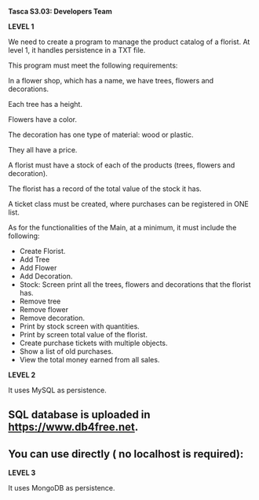 ﻿
**Tasca S3.03: Developers Team**


**LEVEL 1**

We need to create a program to manage the product catalog of a florist. At level 1, it handles persistence in a TXT file.

This program must meet the following requirements:

In a flower shop, which has a name, we have trees, flowers and decorations.

Each tree has a height.

Flowers have a color.

The decoration has one type of material: wood or plastic.

They all have a price.

A florist must have a stock of each of the products (trees, flowers and decoration).

The florist has a record of the total value of the stock it has.

A ticket class must be created, where purchases can be registered in ONE list.

As for the functionalities of the Main, at a minimum, it must include the following:

- Create Florist.
- Add Tree
- Add Flower
- Add Decoration.
- Stock: Screen print all the trees, flowers and decorations that the florist has.
- Remove tree
- Remove flower
- Remove decoration.
- Print by stock screen with quantities.
- Print by screen total value of the florist.
- Create purchase tickets with multiple objects.
- Show a list of old purchases.
- View the total money earned from all sales.

**LEVEL 2**

It uses MySQL as persistence.
## SQL database is uploaded in https://www.db4free.net.
## You can use directly ( no localhost is required):

**LEVEL 3**

It uses MongoDB as persistence.


